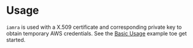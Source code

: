 # Usage

`iamra` is used with a X.509 certificate and corresponding private key to obtain temporary AWS credentials. See the [Basic Usage](reference) example toe get started.
